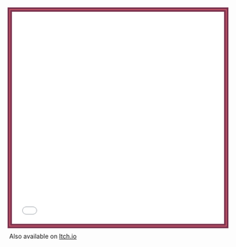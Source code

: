 <iframe src="christmas-card-game-2.html" allow="autoplay; fullscreen *; gamepad" allowfullscreen="true" referrerpolicy="same-origin" style="width:100%;aspect-ratio:1/1;background-color: #7c334f;border: 2px solid #CD596A;outline: 4px solid #7c334f;padding: 4px;margin: 0 auto;box-sizing:border-box"></iframe>

Also available on [Itch.io](https://markman4897.itch.io/christmas-card-game-2)